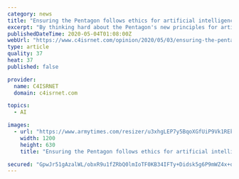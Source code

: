 ```yaml
---
category: news
title: "Ensuring the Pentagon follows ethics for artificial intelligence"
excerpt: "By thinking hard about the Pentagon's new principles for artificial intelligence, the department and agencies can ensure those ethics are followed and that the next generation of AI technology is properly fielded."
publishedDateTime: 2020-05-04T01:08:00Z
webUrl: "https://www.c4isrnet.com/opinion/2020/05/03/ensuring-the-pentagon-follows-ethics-for-artificial-intelligence/"
type: article
quality: 37
heat: 37
published: false

provider:
  name: C4ISRNET
  domain: c4isrnet.com

topics:
  - AI

images:
  - url: "https://www.armytimes.com/resizer/u3xhgLEP7y5BqoXGfUiP9Vk1REk=/1200x630/filters:quality(100)/arc-anglerfish-arc2-prod-mco.s3.amazonaws.com/public/GTEUDWH56JAEPE3NVL3MWEG3FQ.jpg"
    width: 1200
    height: 630
    title: "Ensuring the Pentagon follows ethics for artificial intelligence"

secured: "GpwJr51gAzalWL/obxR9u1fZRbQ0lmIoTF0KB34IFTy+Didsk5g6P9mWZ4x+qmZAOTLKW399CfKRWVVXIDBOR4hXrzItKQUzpiMW14MjUImT5YBqlx7RBCE9yI5HSsj8fposJuZqUExNM0l6KftzvgkZ4FWsslkagbf6fKo54muV9qrS0suJd07ZOuHDnVUzRoknTMksta6b/8KXFaofLIeKhtE3hhfZrhe68kvEK4OhpRvNFN52jCuCY1zje/I7Xr3TpwYJ9bdHa/fV3e5fdrq+VR3OL6QP+zH46PHMtl3OtJLSdsMeVVUP//1O2U4DYk4pHTKJx+ukHtZgsr74aI6A+2u503HUZFUtoIcTDG5BXsg/r0m1jnTFHNRQC7SnXM2Jdb8PzlJUbv7zJg8ebDv3JgqWDaoYFzq2MRoW/21l33Maw3gwSHfgIRBcd0ErcEXrR/r1X/LLXK2jzpBFCamOa89CUv5S3499p/Td6yo=;aJrgbc5ZGu4rOOL8z7Ntbw=="
---
```


